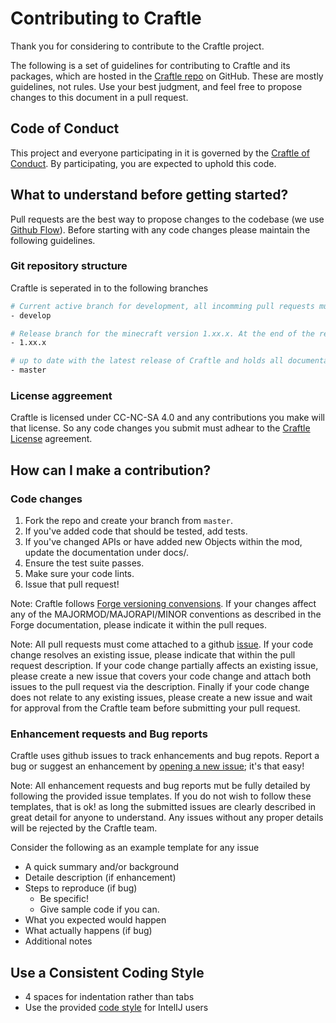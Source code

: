 # Contributing to Craftle

Thank you for considering to contribute to the Craftle project.

The following is a set of guidelines for contributing to Craftle and its packages, which are hosted in the [Craftle repo](https://github.com/kalindudc/craftle) 
on GitHub. These are mostly guidelines, not rules. Use your best judgment, and feel free to propose changes to this document in a pull request.

## Code of Conduct

This project and everyone participating in it is governed by the [Craftle of Conduct](CODE_OF_CONDUCT.md). By participating, you are expected to uphold this code.

## What to understand before getting started?

Pull requests are the best way to propose changes to the codebase (we use [Github Flow](https://guides.github.com/introduction/flow/index.html)). 
Before starting with any code changes please maintain the following guidelines.
 
### Git repository structure

Craftle is seperated in to the following branches

```sh
# Current active branch for development, all incomming pull requests must be directed to this branch.
- develop

# Release branch for the minecraft version 1.xx.x. At the end of the release cycle all code from develop will be merged to 1.xx.x and a new Craftle build will be released.
- 1.xx.x

# up to date with the latest release of Craftle and holds all documentation for the github pages.
- master
```

### License aggreement

Craftle is licensed under CC-NC-SA 4.0 and any contributions you make will that license. So any code changes you submit must adhear to the [Craftle License](LICENSE.md) agreement.

## How can I make a contribution?

### Code changes 

1. Fork the repo and create your branch from `master`.
2. If you've added code that should be tested, add tests.
3. If you've changed APIs or have added new Objects within the mod, update the documentation under docs/.
4. Ensure the test suite passes.
5. Make sure your code lints.
6. Issue that pull request!

Note: Craftle follows [Forge versioning convensions](https://mcforge.readthedocs.io/en/1.14.x/conventions/versioning/). If your changes affect 
any of the MAJORMOD/MAJORAPI/MINOR conventions as described in the Forge documentation, please indicate it within the pull reques.

Note: All pull requests must come attached to a github [issue](https://github.com/kalindudc/craftle/issues). If your code change resolves an existing issue, please
indicate that within the pull request description. If your code change partially affects an existing issue, please create a new issue that covers your code change
and attach both issues to the pull request via the description. Finally if your code change does not relate to any existing issues, please create a new issue and 
wait for approval from the Craftle team before submitting your pull request.

### Enhancement requests and Bug reports

Craftle uses github issues to track enhancements and bug repots. Report a bug or suggest an enhancement by 
[opening a new issue](https://github.com/kalindudc/craftle/issues); it's that easy!

Note: All enhancement requests and bug reports mut be fully detailed by following the provided issue templates. If you do not wish to follow these templates, that 
is ok! as long the submitted issues are clearly described in great detail for anyone to understand. Any issues without any proper details will be rejected by the 
Craftle team.

Consider the following as an example template for any issue

- A quick summary and/or background
- Detaile description (if enhancement)
- Steps to reproduce (if bug)
  - Be specific!
  - Give sample code if you can.
- What you expected would happen
- What actually happens (if bug)
- Additional notes

## Use a Consistent Coding Style

* 4 spaces for indentation rather than tabs
* Use the provided [code style](docs/code-style.xml) for IntelIJ users
